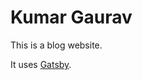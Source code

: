 # Kumar Gaurav

This is a blog website.

It uses [Gatsby].

[Gatsby]: https://www.gatsbyjs.com/ "Gatsby"
